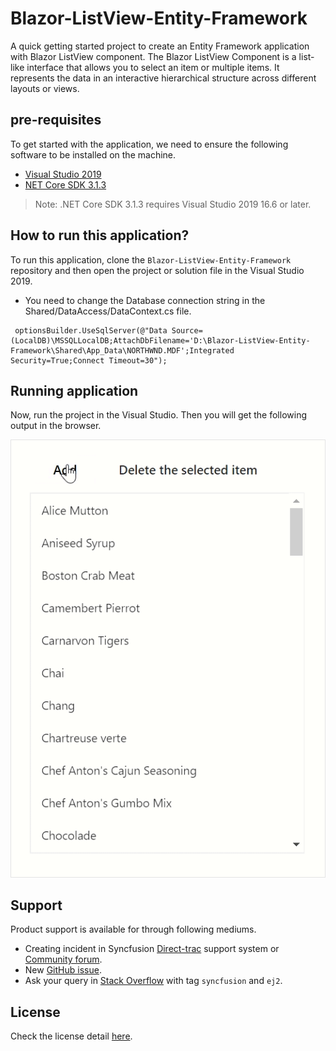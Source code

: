 # Blazor-ListView-Entity-Framework

A quick getting started project to create an Entity Framework application with Blazor ListView component. The Blazor ListView Component is a list-like interface that allows you to select an item or multiple items. It represents the data in an interactive hierarchical structure across different layouts or views.

## pre-requisites

To get started with the application, we need to ensure the following software to be installed on the machine.

* [Visual Studio 2019](https://visualstudio.microsoft.com/vs/)
* [NET Core SDK 3.1.3](https://dotnet.microsoft.com/download/dotnet-core/3.1)

>Note: .NET Core SDK 3.1.3 requires Visual Studio 2019 16.6 or later.

## How to run this application?

To run this application, clone the `Blazor-ListView-Entity-Framework` repository and then open the project or solution file in the Visual Studio 2019. 

* You need to change the Database connection string in the Shared/DataAccess/DataContext.cs file.

```
 optionsBuilder.UseSqlServer(@"Data Source=(LocalDB)\MSSQLLocalDB;AttachDbFilename='D:\Blazor-ListView-Entity-Framework\Shared\App_Data\NORTHWND.MDF';Integrated Security=True;Connect Timeout=30");

```

## Running application

Now, run the project in the Visual Studio. Then you will get the following output in the browser.

![Entity Framework in ListView](./Client/wwwroot/images/EFListView.gif)

## Support

Product support is available for through following mediums.

* Creating incident in Syncfusion [Direct-trac](https://www.syncfusion.com/support/directtrac/incidents?utm_source=npm&utm_campaign=filemanager) support system or [Community forum](https://www.syncfusion.com/forums/essential-js2?utm_source=npm&utm_campaign=filemanager).
* New [GitHub issue](https://github.com/syncfusion/ej2-javascript-ui-controls/issues/new).
* Ask your query in [Stack Overflow](https://stackoverflow.com/?utm_source=npm&utm_campaign=filemanager) with tag `syncfusion` and `ej2`.

## License

Check the license detail [here](https://github.com/syncfusion/ej2-javascript-ui-controls/blob/master/license).